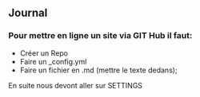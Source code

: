 ## Journal

### Pour mettre en ligne un site via GIT Hub il faut:
- Créer un Repo
- Faire un _config.yml
- Faire un fichier en .md (mettre le texte dedans);

En suite nous devont aller sur SETTINGS
